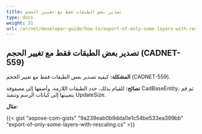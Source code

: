 ```yaml
---
title: تصدير بعض الطبقات فقط مع تغيير الحجم 
type: docs
weight: 31
url: /ar/net/developer-guide/how-to/export-of-only-some-layers-with-rescaling/
---
```


## **تصدير بعض الطبقات فقط مع تغيير الحجم (CADNET-559)**

**المشكلة:** كيفية تصدير بعض الطبقات فقط مع تغيير الحجم (CADNET-559).

**نصائح:** للقيام بذلك، حدد الطبقات اللازمة، وأضفها إلى مصفوفة CadBaseEntity، ثم قم بتعيينها إلى كيانات الرسم وتنفيذ UpdateSize.

**مثال:**

{{< gist "aspose-com-gists" "9a239eab0b9dda0e1c54be533ea399bb" "export-of-only-some-layers-with-rescaling.cs" >}}
